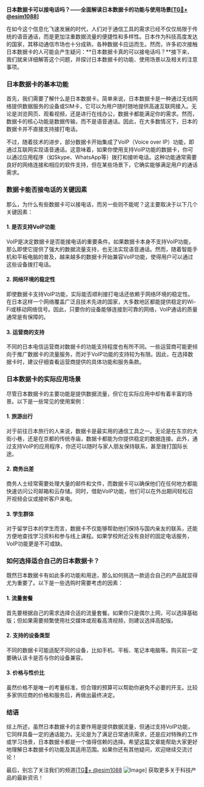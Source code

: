 **日本数据卡可以接电话吗？——全面解读日本数据卡的功能与使用场景[[TG💪+ @esim1088](https://t.me/s/esim1088)]**

在如今这个信息化飞速发展的时代，人们对于通信工具的需求已经不仅仅局限于传统的语音通话，而是更加注重数据流量的便捷性和多样性。日本作为科技高度发达的国家，其移动通信市场也十分成熟，各种数据卡应运而生。然而，许多初次接触日本数据卡的人可能会产生疑问：**日本数据卡真的可以接电话吗？**接下来，我们就来详细解答这个问题，并探讨日本数据卡的功能、使用场景以及相关的注意事项。

### 日本数据卡的基本功能

首先，我们需要了解什么是日本数据卡。简单来说，日本数据卡是一种通过无线网络提供数据服务的设备或SIM卡，它可以为用户随时随地提供高速互联网接入。无论是浏览网页、观看视频，还是进行在线办公，数据卡都能满足你的需求。然而，数据卡的核心功能是数据传输，而不是语音通话。因此，在大多数情况下，日本的数据卡并不直接支持接打电话。

不过，随着技术的进步，部分数据卡开始集成了VoIP（Voice over IP）功能，即通过互联网实现语音通话。这意味着，如果你使用支持VoIP功能的数据卡，你可以通过应用程序（如Skype、WhatsApp等）拨打和接听电话。这种功能通常需要良好的网络连接和相应的软件支持，但在某些场景下，它确实能够满足用户的通话需求。

### 数据卡能否接电话的关键因素

那么，为什么有些数据卡可以接电话，而另一些则不能呢？这主要取决于以下几个关键因素：

#### 1. **是否支持VoIP功能**
   VoIP是决定数据卡是否能接电话的重要条件。如果数据卡本身不支持VoIP功能，那么即使它提供了强大的数据流量支持，也无法实现语音通话。然而，随着智能手机和平板电脑的普及，越来越多的数据卡开始兼容VoIP功能，使得用户可以通过这些设备拨打电话。

#### 2. **网络环境的稳定性**
   即使数据卡支持VoIP功能，实际能否顺利接打电话还依赖于网络环境的稳定性。在日本这样一个网络覆盖广泛且技术先进的国家，大多数地区都能提供稳定的Wi-Fi或移动网络信号。因此，只要你的设备能够连接到可靠的网络，VoIP通话的质量通常是有保障的。

#### 3. **运营商的支持**
   不同的日本电信运营商对数据卡的功能支持程度也有所不同。一些运营商可能更倾向于推广数据卡的流量服务，而对于VoIP功能的支持较为有限。因此，在选择数据卡时，建议仔细查看运营商提供的具体功能和服务条款。

### 日本数据卡的实际应用场景

尽管日本数据卡的主要功能是提供数据流量，但它在实际应用中却有着丰富的场景。以下是一些常见的使用案例：

#### 1. **旅游出行**
   对于前往日本旅行的人来说，数据卡是最实用的通信工具之一。无论是在东京的大街小巷，还是在京都的传统寺庙，数据卡都能为你提供稳定的数据连接。此外，通过支持VoIP的应用程序，你还可以随时与家人朋友保持联系，甚至拨打国际长途。

#### 2. **商务出差**
   商务人士经常需要处理大量的邮件和文件，而数据卡可以确保他们在任何地方都能快速访问公司邮箱和云存储。同时，借助VoIP功能，他们可以在外出期间轻松召开视频会议或接听客户来电。

#### 3. **学生群体**
   对于留学日本的学生而言，数据卡不仅能够帮助他们保持与国内亲友的联系，还能方便地查找学习资料和参与线上课程。如果学校附近没有良好的固定电话服务，VoIP功能更是不可或缺。

### 如何选择适合自己的日本数据卡？

既然日本数据卡有如此多的功能和用途，那么如何挑选一款适合自己的产品就显得尤为重要了。以下是一些选购时需要考虑的因素：

#### 1. **流量套餐**
   首先要根据自己的需求选择合适的流量套餐。如果你只是偶尔上网，可以选择基础版；但如果需要频繁使用社交媒体或观看高清视频，则建议选择高配版。

#### 2. **支持的设备类型**
   不同的数据卡可能适配不同的设备，比如手机、平板、笔记本电脑等。购买前一定要确认该卡是否与你的设备兼容。

#### 3. **价格与性价比**
   虽然价格不是唯一的考量标准，但合理的预算可以帮助你避免不必要的开支。比较多家供应商的价格和服务后，再做出最终决定。

### 结语

综上所述，虽然日本数据卡的主要作用是提供数据流量，但通过支持VoIP功能，它同样具备一定的通话能力。无论是为了满足日常通讯需求，还是应对特殊的工作或学习场景，日本数据卡都是一个值得信赖的选择。希望这篇文章能帮助大家更好地理解日本数据卡的功能及其适用范围。如果你还有其他疑问，欢迎继续交流讨论！

最后，别忘了关注我们的频道[[TG💪+ @esim1088](https://t.me/s/esim1088) ![Image](https://i.postimg.cc/4NQfJmqS/Snipaste-2025-05-13-00-14-12.png)] 获取更多关于科技产品的最新资讯！